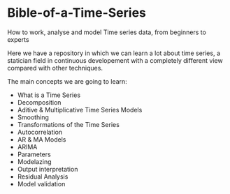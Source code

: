 # Bible-of-a-Time-Series
How to work, analyse and model Time series data, from beginners to experts

Here we have a repository in which we can learn a lot about time series, a statician field in continuous developement with a completely different view compared with other techniques.

The main concepts we are going to learn:

 - What is a Time Series
 - Decomposition
 - Aditive & Multiplicative Time Series Models
 - Smoothing
 - Transformations of the Time Series
 - Autocorrelation
 - AR & MA Models
 - ARIMA
 - Parameters
 - Modelazing
 - Output interpretation
 - Residual Analysis
 - Model validation

